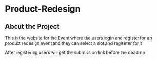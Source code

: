 # Product-Redesign

## About the Project
This is the website for the Event where the users login and register for an product redesign event and they can select a slot and regiseter for it

After registering users will get the submission link before the deadline
